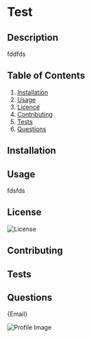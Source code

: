 
# Test
## Description

fddfds

## Table of Contents

1. [Installation](#Installation)
2. [Usage](#Usage)
3. [Licence](#License)
4. [Contributing](#Contributing)
5. [Tests](#Tests)
6. [Questions](#Questions)
## Installation

## Usage
fdsfds

## License

![License](https://img.shields.io/github/license/cazb67/good-readme-generator?style=flat-square)

## Contributing

## Tests



## Questions
{Email}

![Profile Image](https://avatars1.githubusercontent.com/u/58319229?v=4)